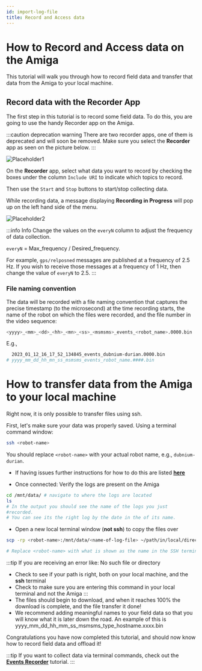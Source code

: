 ```yaml
---
id: import-log-file
title: Record and Access data
---
```


# How to Record and Access data on the Amiga

This tutorial will walk you through how to record field data and
transfer that data from the Amiga to your local machine.

## Record data with the Recorder App

The first step in this tutorial is to record some field data. To
do this, you are going to use the handy Recorder app on the
Amiga.

:::caution deprecation warning
There are two recorder apps, one of them is deprecated and will soon be removed.
Make sure you select the **Recorder** app as seen on the picture below.
:::

![Placeholder1](https://github.com/farm-ng/workspace/assets/39603677/59926f6e-0b20-448f-bd64-c1884e1ab2e4)

On the **Recorder** app, select what data you want to record by checking
the boxes under the column `Include URI` to indicate which topics to record.

Then use the `Start` and `Stop` buttons to start/stop collecting data.

While recording data, a message displaying **Recording in Progress** will pop up
on the left hand side of the menu.

![Placeholder2](https://github.com/farm-ng/workspace/assets/39603677/59926f6e-0b20-448f-bd64-c1884e1ab2e4)

:::info Info
Change the values on the `everyN` column to adjust the frequency of data collection.

`everyN` = Max_frequency / Desired_frequency.

For example, `gps/relposned` messages are published at a frequency of 2.5 Hz.
If you wish to receive those messages at a frequency of 1 Hz, then change the value of
`everyN` to 2.5.
:::

### File naming convention

The data will be recorded with a file naming convention that captures the precise timestamp (to the microsecond)
at the time recording starts, the name of the robot on which the files were recorded,
and the file number in the video sequence:

```bash
<yyyy>_<mm>_<dd>_<hh>_<mn>_<ss>_<msmsms>_events_<robot_name>.0000.bin
```

E.g.,

```bash
  2023_01_12_16_17_52_134845_events_dubnium-durian.0000.bin
# yyyy_mm_dd_hh_mn_ss_msmsms_events_robot_name.####.bin
```

# How to transfer data from the Amiga to your local machine

Right now, it is only possible to transfer files using ssh.

First, let's make sure your data was properly saved.
Using a terminal command window:

```bash
ssh <robot-name>
```

You should replace `<robot-name>` with your actual robot name, e.g., `dubnium-durian`.

- If having issues further instructions for how to do this are
listed
[**here**](/docs/brain/custom-applications.mdx#ssh-configuration)

- Once connected: Verify the logs are present on the Amiga

```bash
cd /mnt/data/ # navigate to where the logs are located
ls
# In the output you should see the name of the logs you just
#recorded.
# You can see its the right log by the date in the of its name.
```

- Open a new local terminal window (**not ssh**) to copy the files over

```bash
scp -rp <robot-name>:/mnt/data/<name-of-log-file> ~/path/in/local/directory

# Replace <robot-name> with what is shown as the name in the SSH terminal
```

:::tip
If you are receiving an error like: No such file or directory

- Check to see if your path is right, both on your local machine,
and the **ssh** terminal
- Check to make sure you are entering this command in your local
terminal and not the Amiga
:::
- The files should begin to download, and when it reaches 100%
the download is complete, and the file transfer it done!
- We recommend adding meaningful names to your field data so that
you will know what it is later down the road. An example of this
is
yyyy_mm_dd_hh_mm_ss_msmsms_type_hostname.xxxx.bin

Congratulations you have now completed this tutorial, and should
now know how to record field data and offload it!

:::tip
If you want to collect data via terminal commands, check out
the [**Events Recorder**](https://amiga.farm-ng.com/docs/examples/events_recorder/) tutorial.
:::
